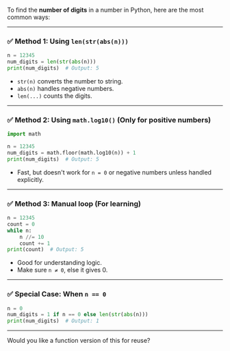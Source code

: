 To find the **number of digits** in a number in Python, here are the most common ways:

---

### ✅ Method 1: Using `len(str(abs(n)))`

```python
n = 12345
num_digits = len(str(abs(n)))
print(num_digits)  # Output: 5
```

* `str(n)` converts the number to string.
* `abs(n)` handles negative numbers.
* `len(...)` counts the digits.

---

### ✅ Method 2: Using `math.log10()` (Only for **positive** numbers)

```python
import math

n = 12345
num_digits = math.floor(math.log10(n)) + 1
print(num_digits)  # Output: 5
```

* Fast, but doesn't work for `n = 0` or negative numbers unless handled explicitly.

---

### ✅ Method 3: Manual loop (For learning)

```python
n = 12345
count = 0
while n:
    n //= 10
    count += 1
print(count)  # Output: 5
```

* Good for understanding logic.
* Make sure `n ≠ 0`, else it gives 0.

---

### ✅ Special Case: When `n == 0`

```python
n = 0
num_digits = 1 if n == 0 else len(str(abs(n)))
print(num_digits)  # Output: 1
```

---

Would you like a function version of this for reuse?
